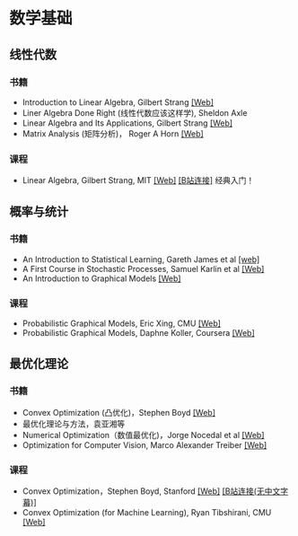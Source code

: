 # 数学基础

## 线性代数
### 书籍
- Introduction to Linear Algebra, Gilbert Strang [[Web]](http://math.mit.edu/~gs/linearalgebra/)
- Liner Algebra Done Right (线性代数应该这样学), Sheldon Axle
- Linear Algebra and Its Applications, Gilbert Strang [[Web]](http://www.math.hcmus.edu.vn/~bxthang/Linear%20algebra%20and%20its%20applications.pdf)
- Matrix Analysis (矩阵分析)， Roger A Horn [[Web]](http://www.cse.zju.edu.cn/eclass/attachments/2015-10/01-1446086008-145421.pdf)

### 课程
- Linear Algebra, Gilbert Strang, MIT [[Web]](https://ocw.mit.edu/courses/mathematics/18-06-linear-algebra-spring-2010/) [[B站连接]](https://www.bilibili.com/video/av15463995) 经典入门！

## 概率与统计
### 书籍
- An Introduction to Statistical Learning, Gareth James et al [[web]](http://www-bcf.usc.edu/~gareth/ISL/)
- A First Course in Stochastic Processes, Samuel Karlin et al [[Web]](https://labs.xjtudlc.com/labs/wldmt/reading%20list/books/Probability%20and%20stochastic%20processes/A%20First%20Course%20in%20Stochastic%20Processes.pdf)
- An Introduction to Graphical Models [[Web]](http://www.cis.upenn.edu/~mkearns/papers/barbados/jordan-tut.pdf)

### 课程
- Probabilistic Graphical Models, Eric Xing, CMU [[Web]](http://www.cs.cmu.edu/~epxing/Class/10708-14/lecture.html)
- Probabilistic Graphical Models, Daphne Koller, Coursera [[Web]](https://www.coursera.org/specializations/probabilistic-graphical-models)

## 最优化理论
### 书籍
- Convex Optimization (凸优化)，Stephen Boyd [[Web]](https://web.stanford.edu/~boyd/cvxbook/bv_cvxbook.pdf)
- 最优化理论与方法，袁亚湘等 
- Numerical Optimization（数值最优化)，Jorge Nocedal et al [[Web]](http://www.bioinfo.org.cn/~wangchao/maa/Numerical_Optimization.pdf)
- Optimization for Computer Vision, Marco Alexander Treiber [[Web]](http://cvrs.whu.edu.cn/downloads/ebooks/Optimization%20for%20Computer%20Vision.pdf)

### 课程
- Convex Optimization，Stephen Boyd, Stanford [[Web]](http://web.stanford.edu/~boyd/teaching.html) [[B站连接(无中文字幕)]](https://www.bilibili.com/video/av20201261?from=search&seid=10834073956323395893)
- Convex Optimization (for Machine Learning), Ryan Tibshirani, CMU [[Web]](http://www.stat.cmu.edu/~ryantibs/convexopt/)  
